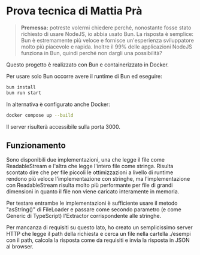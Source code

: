 # Prova tecnica di Mattia Prà

> **Premessa:** potreste volermi chiedere perché, nonostante fosse stato richiesto di usare NodeJS, io abbia usato Bun. La risposta è semplice:
Bun è estremamente più veloce e fornisce un'esperienza sviluppatore molto più piacevole e rapida. Inoltre il 99% delle applicazioni NodeJS funziona in Bun,
quindi perché non dargli una possibilità?

Questo progetto è realizzato con Bun e containerizzato in Docker.

Per usare solo Bun occorre avere il runtime di Bun ed eseguire:

```bash
bun install
bun run start
```

In alternativa è configurato anche Docker:

```bash
docker compose up --build
```

Il server risulterà accessibile sulla porta 3000.

## Funzionamento
Sono disponibili due implementazioni, una che legge il file come ReadableStream e l'altra che legge l'intero file come stringa.
Risulta scontato dire che per file piccoli le ottimizzazioni a livello di runtime rendono più veloce l'implementazione con stringhe,
ma l'implementazione con ReadableStream risulta molto più performante per file di grandi dimensioni in quanto il file non viene caricato
interamente in memoria.

Per testare entrambe le implementazioni è sufficiente usare il metodo "asString()" di FileLoader e passare come secondo parametro (e come Generic di TypeScript)
l'Extractor corrispondente alle stringhe.

Per mancanza di requisiti su questo lato, ho creato un semplicissimo server HTTP che legge il path della richiesta e cerca un file nella cartella ./esempi con il path, calcola
la risposta come da requisiti e invia la risposta in JSON al browser.